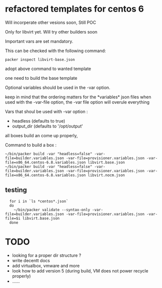 # refactored templates for centos 6

Will incorperate other vesions soon,  Still POC

Only for libvirt yet.  Will try other builders soon

Important vars are set mandatory.

This can be checked with the following command: 

```
packer inspect libvirt-base.json
```

adopt above command to wanted template

one need to build the base template

Optional variables should be used in the -var option.


keep in mind that the ordering matters for the \*variables\* json files
when used with the -var-file option,
the -var file option will overule everything

Vars that shoul be used with -var option :

* headless (defaults to true)
* output_dir (defaults to '/opt/output'

all boxes build an come up properly,

Command to build a box :

```
~/bin/packer build -var "headless=false" -var-file=builder.variables.json -var-file=provisioner.variables.json -var-file=x86_64.centos-6.8.variables.json libvirt.base.json
~/bin/packer build -var "headless=false" -var-file=builder.variables.json -var-file=provisioner.variables.json -var-file=x86_64.centos-6.8.variables.json libvirt.nocm.json
```

## testing 

```
  for i in `ls *centos*.json`
  do
    ~/bin/packer validate --syntax-only -var-file=builder.variables.json -var-file=provisioner.variables.json -var-file=$i libvirt.base.json 
  done
```

# TODO

* looking for a proper dir structure ?
* write decentt docs
* add virtualbox, vmware and more
* look how to add version 5 (during build, VM does not power recycle properly) 
* ......

